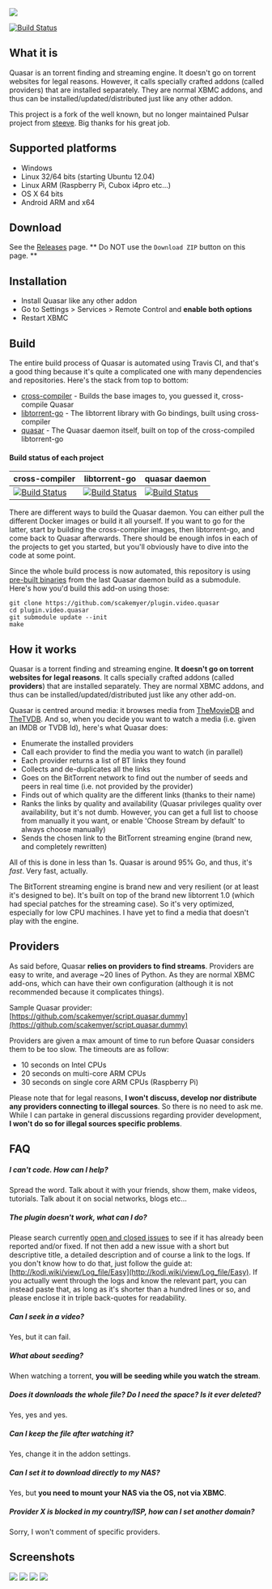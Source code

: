 ![](http://i.imgur.com/4eQhijh.png)

[![Build Status](https://travis-ci.org/scakemyer/plugin.video.quasar.svg?branch=master)](https://travis-ci.org/scakemyer/plugin.video.quasar)

What it is
----------
Quasar is an torrent finding and streaming engine. It doesn't go on torrent websites for legal reasons. However, it calls specially crafted addons (called providers) that are installed separately. They are normal XBMC addons, and thus can be installed/updated/distributed just like any other addon.

This project is a fork of the well known, but no longer maintained Pulsar project from [steeve](https://github.com/steeve/plugin.video.pulsar).
Big thanks for his great job.

Supported platforms
-------------------
- Windows
- Linux 32/64 bits (starting Ubuntu 12.04)
- Linux ARM (Raspberry Pi, Cubox i4pro etc...)
- OS X 64 bits
- Android ARM and x64

Download
--------
See the [Releases](https://github.com/scakemyer/plugin.video.quasar/releases) page. ** Do NOT use the `Download ZIP` button on this page. **


Installation
------------
- Install Quasar like any other addon
- Go to Settings > Services > Remote Control and **enable both options**
- Restart XBMC

Build
-----
The entire build process of Quasar is automated using Travis CI, and that's a
good thing because it's quite a complicated one with many dependencies and
repositories. Here's the stack from top to bottom:

- [cross-compiler](https://github.com/scakemyer/cross-compiler) - Builds the base images to, you guessed it, cross-compile Quasar
- [libtorrent-go](https://github.com/scakemyer/libtorrent-go) - The libtorrent library with Go bindings, built using cross-compiler
- [quasar](https://github.com/scakemyer/quasar) - The Quasar daemon itself, built on top of the cross-compiled libtorrent-go

#### Build status of each project
| cross-compiler | libtorrent-go | quasar daemon |
| -------------- | ------------- | ------------- |
| [![Build Status](https://travis-ci.org/scakemyer/cross-compiler.svg?branch=master)](https://travis-ci.org/scakemyer/cross-compiler) | [![Build Status](https://travis-ci.org/scakemyer/libtorrent-go.svg?branch=master)](https://travis-ci.org/scakemyer/libtorrent-go) | [![Build Status](https://travis-ci.org/scakemyer/quasar.svg?branch=master)](https://travis-ci.org/scakemyer/quasar) |

There are different ways to build the Quasar daemon. You can either pull the different Docker images or build it all yourself. If you want to go for the latter, start by building the cross-compiler images, then libtorrent-go, and come back to Quasar afterwards. There should be enough infos in each of the projects to get you started, but you'll obviously have to dive into the code at some point.

Since the whole build process is now automated, this repository is using [pre-built binaries](https://github.com/scakemyer/quasar-binaries) from the last Quasar daemon build as a submodule. Here's how you'd build this add-on using those:
```
git clone https://github.com/scakemyer/plugin.video.quasar
cd plugin.video.quasar
git submodule update --init
make
```

How it works
------------
Quasar is a torrent finding and streaming engine. **It doesn't go on torrent websites for legal reasons**. It calls specially crafted addons (called **providers**) that are installed separately. They are normal XBMC addons, and thus can be installed/updated/distributed just like any other add-on.

Quasar is centred around media: it browses media from [TheMovieDB](https://www.themoviedb.org/) and [TheTVDB](http://thetvdb.com/).
And so, when you decide you want to watch a media (i.e. given an IMDB or TVDB Id), here's what Quasar does:

- Enumerate the installed providers
- Call each provider to find the media you want to watch (in parallel)
- Each provider returns a list of BT links they found
- Collects and de-duplicates all the links
- Goes on the BitTorrent network to find out the number of seeds and peers in real time (i.e. not provided by the provider)
- Finds out of which quality are the different links (thanks to their name)
- Ranks the links by quality and availability (Quasar privileges quality over availability, but it's not dumb. However, you can get a full list to choose from manually it you want, or enable 'Choose Stream by default' to always choose manually)
- Sends the chosen link to the BitTorrent streaming engine (brand new, and completely rewritten)

All of this is done in less than 1s. Quasar is around 95% Go, and thus, it's *fast*. Very fast, actually.

The BitTorrent streaming engine is brand new and very resilient (or at least it's designed to be). It's built on top of the brand new libtorrent 1.0 (which had special patches for the streaming case). So it's very optimized, especially for low CPU machines. I have yet to find a media that doesn't play with the engine.


Providers
---------
As said before, Quasar **relies on providers to find streams**. Providers are easy to write, and average ~20 lines of Python. As they are normal XBMC add-ons, which can have their own configuration (although it is not recommended because it complicates things).

Sample Quasar provider: [https://github.com/scakemyer/script.quasar.dummy](https://github.com/scakemyer/script.quasar.dummy)

Providers are given a max amount of time to run before Quasar considers them to be too slow. The timeouts are as follow:
- 10 seconds on Intel CPUs
- 20 seconds on multi-core ARM CPUs
- 30 seconds on single core ARM CPUs (Raspberry Pi)

Please note that for legal reasons, **I won't discuss, develop nor distribute any providers connecting to illegal sources**. So there is no need to ask me.
While I can partake in general discussions regarding provider development, **I won't do so for illegal sources specific problems**.


FAQ
---
##### I can't code. How can I help?
Spread the word. Talk about it with your friends, show them, make videos, tutorials. Talk about it on social networks, blogs etc...

##### The plugin doesn't work, what can I do?
Please search currently [open and closed issues](https://github.com/scakemyer/plugin.video.quasar/issues) to see if it has already been reported and/or fixed. If not then add a new issue with a short but descriptive title, a detailed description and of course a link to the logs. If you don't know how to do that, just follow the guide at: [http://kodi.wiki/view/Log_file/Easy](http://kodi.wiki/view/Log_file/Easy). If you actually went through the logs and know the relevant part, you can instead paste that, as long as it's shorter than a hundred lines or so, and please enclose it in triple back-quotes for readability.

##### Can I seek in a video?
Yes, but it can fail.

##### What about seeding?
When watching a torrent, **you will be seeding while you watch the stream**.

##### Does it downloads the whole file? Do I need the space? Is it ever deleted?
Yes, yes and yes.

##### Can I keep the file after watching it?
Yes, change it in the addon settings.

##### Can I set it to download directly to my NAS?
Yes, but **you need to mount your NAS via the OS, not via XBMC**.

##### Provider X is blocked in my country/ISP, how can I set another domain?
Sorry, I won't comment of specific providers.


Screenshots
-----------
![](http://i.imgur.com/uchej1p.png)
![](http://i.imgur.com/0ybvekN.jpg)
![](http://i.imgur.com/L103Xt1.jpg)
![](http://i.imgur.com/8qSwVk1.jpg)
